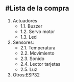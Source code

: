 #Lista de la compra
---
1. Actuadores
   * 1.1. Buzzer
   * 1.2. Servo motor
   * 1.3. Led
2. Sensores:
   * 2.1. Temperatura
   * 2.2. Movimiento
   * 2.3. Sonido
   * 2.4. Lector tarjetas
   * 2.5. Luz
3. Otros:ESP32

